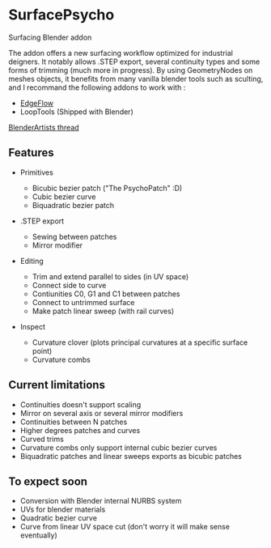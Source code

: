 # SurfacePsycho
Surfacing Blender addon

The addon offers a new surfacing workflow optimized for industrial deigners. It notably allows .STEP export, several continuity types and some forms of trimming (much more in progress). By using GeometryNodes on meshes objects, it benefits from many vanilla blender tools such as sculting, and I recommand the following addons to work with :
* [EdgeFlow](https://github.com/BenjaminSauder/EdgeFlow)
* LoopTools (Shipped with Blender)

[BlenderArtists thread](https://blenderartists.org/t/surfacepsycho-addon-project/1487629)

## Features
* Primitives
  * Bicubic bezier patch ("The PsychoPatch" :D)
  * Cubic bezier curve
  * Biquadratic bezier patch

* .STEP export
  * Sewing between patches
  * Mirror modifier

* Editing
  * Trim and extend parallel to sides (in UV space)
  * Connect side to curve
  * Contiunities C0, G1 and C1 between patches
  * Connect to untrimmed surface
  * Make patch linear sweep (with rail curves)

* Inspect
  * Curvature clover (plots principal curvatures at a specific surface point)
  * Curvature combs

## Current limitations
* Continuities doesn't support scaling
* Mirror on several axis or several mirror modifiers
* Continuities between N patches
* Higher degrees patches and curves
* Curved trims
* Curvature combs only support internal cubic bezier curves
* Biquadratic patches and linear sweeps exports as bicubic patches

## To expect soon
* Conversion with Blender internal NURBS system
* UVs for blender materials
* Quadratic bezier curve
* Curve from linear UV space cut (don't worry it will make sense eventually)
